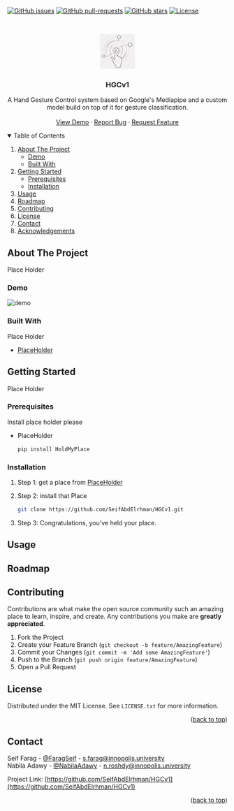 <div id="top"></div>

[![GitHub issues](https://img.shields.io/github/issues/SeifAbdElrhman/HGCv1)](https://gitHub.com/SeifAbdElrhman/HGCv1/issues/)
[![GitHub pull-requests](https://img.shields.io/github/issues-pr/SeifAbdElrhman/HGCv1)](https://gitHub.com/SeifAbdElrhman/HGCv1/pulls/)
[![GitHub stars](https://img.shields.io/github/stars/SeifAbdElrhman/HGCv1)](https://github.com/SeifAbdElrhman/HGCv1/stargazers)
[![License](https://img.shields.io/badge/license-MIT-green.svg)](https://github.com/SeifAbdElrhman/HGCv1/blob/main/LICENSE)



<!-- PROJECT LOGO -->
<br />
<p align="center">
  <a href="https://github.com/\/HGCv1">
    <img src="extras/logo.png" alt="Logo" width="80" height="80">
  </a>

  <h3 align="center">HGCv1</h3>

  <p align="center">
    A Hand Gesture Control system based on Google's Mediapipe and a custom model build on top of it for gesture classification.
    <br />
    <br />
    <a href="#demo">View Demo</a>
    ·
    <a href="https://github.com/SeifAbdElrhman/HGCv1/issues">Report Bug</a>
    ·
    <a href="https://github.com/SeifAbdElrhman/HGCv1/issues">Request Feature</a>
  </p>
</p>



<!-- TABLE OF CONTENTS -->
<details open="open">
  <summary>Table of Contents</summary>
  <ol>
    <li>
      <a href="#about-the-project">About The Project</a>
      <ul>
        <li><a href="#demo">Demo</a></li>
        <li><a href="#built-with">Built With</a></li>
      </ul>
    </li>
    <li>
      <a href="#getting-started">Getting Started</a>
      <ul>
        <li><a href="#prerequisites">Prerequisites</a></li>
        <li><a href="#installation">Installation</a></li>
      </ul>
    </li>
    <li><a href="#usage">Usage</a></li>
    <li><a href="#roadmap">Roadmap</a></li>
    <li><a href="#contributing">Contributing</a></li>
    <li><a href="#license">License</a></li>
    <li><a href="#contact">Contact</a></li>
    <li><a href="#acknowledgements">Acknowledgements</a></li>
  </ol>
</details>



<!-- ABOUT THE PROJECT -->
## About The Project

<!-- [![Product Name Screen Shot][product-screenshot]](https://example.com) -->

Place Holder

### Demo

![demo](https://github.com/SeifAbdElrhman/HGCv1/blob/main/extras/tracking.gif)


### Built With

Place Holder
* [PlaceHolder](https://www.firstbenefits.org/wp-content/uploads/2017/10/placeholder.png)



<!-- GETTING STARTED -->
## Getting Started

Place Holder

### Prerequisites

Install place holder please
* PlaceHolder
  ```sh
  pip install HoldMyPlace
  ```

### Installation

1. Step 1: get a place from [PlaceHolder](https://www.firstbenefits.org/wp-content/uploads/2017/10/placeholder.png)
2. Step 2: install that Place
   ```sh
   git clone https://github.com/SeifAbdElrhman/HGCv1.git
   ```

3. Step 3: Congratulations, you've held your place.



<!-- USAGE EXAMPLES -->
## Usage



<!-- ROADMAP -->
## Roadmap



<!-- CONTRIBUTING -->
## Contributing

Contributions are what make the open source community such an amazing place to learn, inspire, and create. Any contributions you make are **greatly appreciated**.

1. Fork the Project
2. Create your Feature Branch (`git checkout -b feature/AmazingFeature`)
3. Commit your Changes (`git commit -m 'Add some AmazingFeature'`)
4. Push to the Branch (`git push origin feature/AmazingFeature`)
5. Open a Pull Request


<!-- LICENSE -->
## License

Distributed under the MIT License. See `LICENSE.txt` for more information.

<p align="right">(<a href="#top">back to top</a>)</p>



<!-- CONTACT -->
## Contact


Seif Farag - [@FaragSeif](https://t.me/FaragSeif) - s.farag@innopolis.university
<br />
Nabila Adawy - [@NabilaAdawy](https://t.me/NabilaAdawy) - n.roshdy@innopolis.university
<br />

Project Link: [https://github.com/SeifAbdElrhman/HGCv1](https://github.com/SeifAbdElrhman/HGCv1)

<p align="right">(<a href="#top">back to top</a>)</p>
